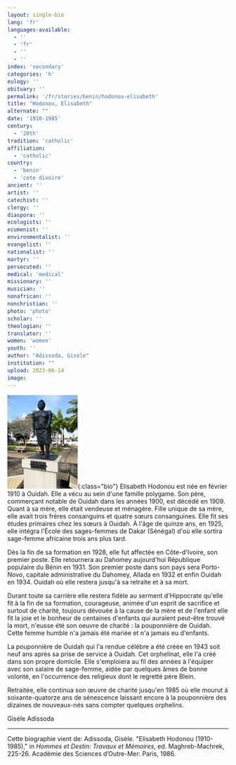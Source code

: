 ```yaml
---
layout: single-bio
lang: 'fr'
languages-available:
  - ''
  - 'fr'
  - ''
  - ''
index: 'secondary'
categories: 'h'
eulogy: ''
obituary: ''
permalink: '/fr/stories/benin/hodonou-elisabeth'
title: "Hodonou, Elisabeth"
alternate: ""
date: '1910-1985'
century:
  - '20th'
tradition: 'catholic'
affiliation:
  - 'catholic'
country:
  - 'benin'
  - 'cote divoire'
ancient: ''
artist: ''
catechist: ''
clergy: ''
diaspora: ''
ecologists: ''
ecumenist: ''
environmentalist: ''
evangelist: ''
nationalist: ''
martyr: ''
persecuted: ''
medical: 'medical'
missionary: ''
musician: ''
nonafrican: ''
nonchristian: ''
photo: 'photo'
scholar: ''
theologian: ''
translator: ''
women: 'women'
youth: ''
author: "Adissoda, Gisèle"
institution: ""
upload: 2023-06-14
image:
---
```


![Elisabeth Hodonou](/images/bio-pics/benin/hodonou-elisabeth/hodonou-elisabeth.jpg){:class="bio"}
Elisabeth Hodonou est née en février 1910 à Ouidah. Elle a vécu au sein d'une famille polygame. Son père, commerçant notable de Ouidah dans les années 1900, est décédé en 1909. Quant à sa mère, elle était vendeuse et ménagère. Fille unique de sa mère, elle avait trois frères consanguins et quatre sœurs consanguines. Elle fit ses études primaires chez les sœurs à Ouidah. À l'âge de quinze ans, en 1925, elle intégra l'École des sages-femmes de Dakar (Sénégal) d'où elle sortira sage-femme africaine trois ans plus tard.

Dès la fin de sa formation en 1928, elle fut affectée en Côte-d'Ivoire, son premier poste. Elle retournera au Dahomey aujourd'hui République populaire du Bénin en 1931. Son premier poste dans son pays sera Porto-Novo, capitale administrative du Dahomey, Allada en 1932 et enfin Ouidah en 1934. Ouidah où elle restera jusqu'à sa retraite et à sa mort.

Durant toute sa carrière elle restera fidèle au serment d'Hippocrate qu'elle fit à la fin de sa formation, courageuse, animée d'un esprit de sacrifice et surtout de charité, toujours dévouée à la cause de la mère et de l'enfant elle fit la joie et le bonheur de centaines d'enfants qui auraient peut-être trouvé la mort, n'eusse été son oeuvre de charité : la pouponnière de Ouidah. Cette femme humble n'a jamais été mariée et n'a jamais eu d'enfants.

La pouponnière de Ouidah qui l'a rendue célèbre a été créée en 1943 soit neuf ans après sa prise de service à Ouidah. Cet orphelinat, elle l'a créé dans son propre domicile. Elle s'emploiera au fil des années à l'équiper avec son salaire de sage-femme, aidée par quelques âmes de bonne volonté, en l'occurrence des religieux dont le regretté père Blein.

Retraitée, elle continua son œuvre de charité jusqu'en 1985 où elle mourut à soixante-quatorze ans de sénescence laissant encore à la pouponnière des dizaines de nouveaux-nés sans compter quelques orphelins.

Gisèle Adissoda

---

Cette biographie vient de: Adissoda, Gisèle. "Elisabeth Hodonou (1910-1985)," in *Hommes et Destin: Travaux et Mémoires,* ed. Maghreb-Machrek, 225-26. Académie des Sciences d’Outre-Mer: Paris, 1986.
